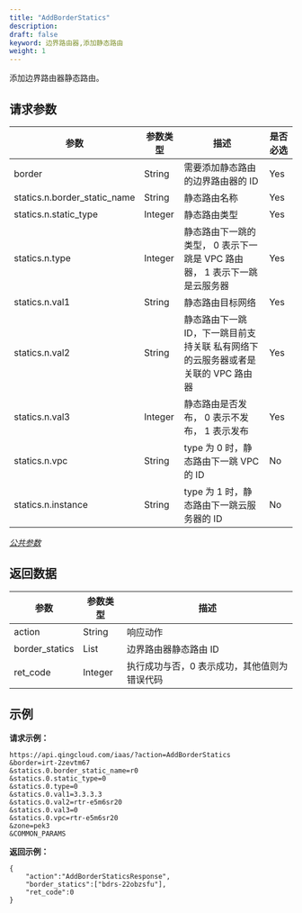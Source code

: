 ```yaml
---
title: "AddBorderStatics"
description: 
draft: false
keyword: 边界路由器,添加静态路由
weight: 1
---
```


添加边界路由器静态路由。

## 请求参数

| 参数 | 参数类型 | 描述 | 是否必选 |
| --- | --- | --- | --- |
| border | String | 需要添加静态路由的边界路由器的 ID | Yes |
| statics.n.border_static_name | String | 静态路由名称 | Yes |
| statics.n.static_type | Integer | 静态路由类型 | Yes |
| statics.n.type | Integer | 静态路由下一跳的类型， 0 表示下一跳是 VPC 路由器， 1 表示下一跳是云服务器 | Yes |
| statics.n.val1 | String | 静态路由目标网络 | Yes |
| statics.n.val2 | String | 静态路由下一跳 ID，下一跳目前支持关联 私有网络下的云服务器或者是关联的 VPC 路由器 | Yes |
| statics.n.val3 | Integer | 静态路由是否发布， 0 表示不发布， 1 表示发布 | Yes |
| statics.n.vpc | String | type 为 0 时，静态路由下一跳 VPC 的 ID | No |
| statics.n.instance | String | type 为 1 时，静态路由下一跳云服务器的 ID | No |

[_公共参数_](../../get_api/parameters/)

## 返回数据

| 参数 | 参数类型 | 描述 |
| --- | --- | --- |
| action | String | 响应动作 |
| border_statics | List | 边界路由器静态路由 ID |
| ret_code | Integer | 执行成功与否，0 表示成功，其他值则为错误代码 |

## 示例

**请求示例：**

```
https://api.qingcloud.com/iaas/?action=AddBorderStatics
&border=irt-2zevtm67
&statics.0.border_static_name=r0
&statics.0.static_type=0
&statics.0.type=0
&statics.0.val1=3.3.3.3
&statics.0.val2=rtr-e5m6sr20
&statics.0.val3=0
&statics.0.vpc=rtr-e5m6sr20
&zone=pek3
&COMMON_PARAMS
```

**返回示例：**

```
{
    "action":"AddBorderStaticsResponse",
    "border_statics":["bdrs-22obzsfu"],
    "ret_code":0
}
```
